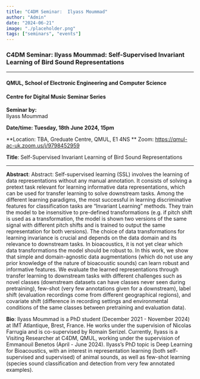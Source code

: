 ```yaml
---
title: "C4DM Seminar:  Ilyass Moummad"
author: "Admin"
date: "2024-06-21"
image: "./placeholder.png"
tags: ["seminars", "events"]
---
```


### C4DM Seminar: Ilyass Moummad: Self-Supervised Invariant Learning of Bird Sound Representations
-----------------

#### QMUL, School of Electronic Engineering and Computer Science

#### Centre for Digital Music Seminar Series

**Seminar by:**   
   Ilyass Moummad

**Date/time:  Tuesday, 18th June 2024, 15pm**

**Location: TBA, Greduate Centre, QMUL, E1 4NS **
Zoom: https://qmul-ac-uk.zoom.us/j/9798452959


<b>Title</b>: Self-Supervised Invariant Learning of Bird Sound Representations

-----------------

<b>Abstract</b>: Abstract: Self-supervised learning (SSL) involves the learning of data representations without any manual annotation. It consists of solving a pretext task relevant for learning informative data representations, which can be used for transfer learning to solve downstream tasks. Among the different learning paradigms, the most successful in learning discriminative features for classification tasks are “Invariant Learning” methods. They train the model to be insensitive to pre-defined transformations (e.g. if pitch shift is used as a transformation, the model is shown two versions of the same signal with different pitch shifts and is trained to output the same representation for both versions). The choice of data transformations for learning invariance is crucial and depends on the data domain and its relevance to downstream tasks.
In bioacoustics, it is not yet clear which data transformations the model should be robust to. In this work, we show that simple and domain-agnostic data augmentations (which do not use any prior knowledge of the nature of bioacoustic sounds) can learn robust and informative features. We evaluate the learned representations through transfer learning to downstream tasks with different challenges such as novel classes (downstream datasets can have classes never seen during pretraining), few-shot (very few annotations given for a downstream), label shift (evaluation recordings come from different geographical regions), and covariate shift (difference in recording settings and environmental conditions of the same classes between pretraining and evaluation data).



<b>Bio</b>: Ilyass Moummad is a PhD student (December 2021 - November 2024) at IMT Atlantique, Brest, France. He works under the supervision of Nicolas Farrugia and is co-supervised by Romain Serizel. Currently, Ilyass is a Visiting Researcher at C4DM, QMUL, working under the supervision of Emmanouil Benetos (April - June 2024). Ilyass’s PhD topic is Deep Learning for Bioacoustics, with an interest in representation learning (both self-supervised and supervised) of animal sounds, as well as few-shot learning (species sound classification and detection from very few annotated examples).


